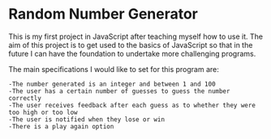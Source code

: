 # Random Number Generator
This is my first project in JavaScript after teaching myself how to use it. The aim of this project is to get used to the basics of JavaScript so that in the future I can have the foundation to undertake more challenging programs. 

The main specifications I would like to set for this program are:

    -The number generated is an integer and between 1 and 100
    -The user has a certain number of guesses to guess the number correctly
    -The user receives feedback after each guess as to whether they were too high or too low
    -The user is notified when they lose or win
    -There is a play again option
